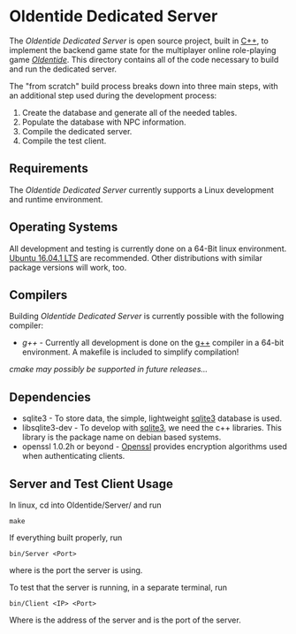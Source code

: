 Oldentide Dedicated Server
==
The *Oldentide Dedicated Server* is open source project, built in [C++][1], to implement the 
backend game state for the multiplayer online role-playing game [*Oldentide*][2].  This 
directory contains all of the code necessary to build and run the dedicated server.

The "from scratch" build process breaks down into three main steps, with an additional
step used during the development process:

1. Create the database and generate all of the needed tables.
2. Populate the database with NPC information.
3. Compile the dedicated server.
4. Compile the test client.

Requirements
------------
The *Oldentide Dedicated Server* currently supports a Linux development and runtime environment.  

Operating Systems
------------
All development and testing is currently done on a 64-Bit linux environment.
[Ubuntu 16.04.1 LTS][3] are recommended. 
Other distributions with similar package versions will work, too.

Compilers
------------
Building *Oldentide Dedicated Server* is currently possible with the following compiler:
* *g++* - Currently all development is done on the [g++][4] compiler in a 64-bit 
   environment.  A makefile is included to simplify compilation!

*cmake may possibly be supported in future releases...*

Dependencies
------------
* sqlite3 - To store data, the simple, lightweight [sqlite3][5] database is used.
* libsqlite3-dev - To develop with [sqlite3][5], we need the c++ libraries.  This
  library is the package name on debian based systems.
* openssl 1.0.2h or beyond - [Openssl][6] provides encryption algorithms used when 
  authenticating clients.

Server and Test Client Usage
------------
In linux, cd into Oldentide/Server/ and run

    make 

If everything built properly, run

    bin/Server <Port>

where <Port> is the port the server is using.

To test that the server is running, in a separate terminal, run

    bin/Client <IP> <Port>

Where <IP> is the address of the server and <Port> is the port of the server.

[1]: http://www.cppreference.com/ "C / C++ reference"
[2]: http://www.oldentide.com/ "Oldentide, a game where you can be anyone!"
[3]: http://www.ubuntu.com/ "Ubuntu · The world's most popular free OS"
[4]: https://gcc.gnu.org/ "Gnu C / C++ Compiler"
[5]: https://www.sqlite.org/ "SQLite 3"
[6]: https://www.openssl.org/ "Openssl"
